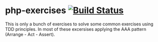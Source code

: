 # php-exercises [![Build Status](https://travis-ci.org/ssola/enabler.svg)](https://travis-ci.org/ssola/enabler)

This is only a bunch of exercises to solve some common exercises using TDD principles. In most of these excersises applying the AAA pattern (Arrange - Act - Assert).
